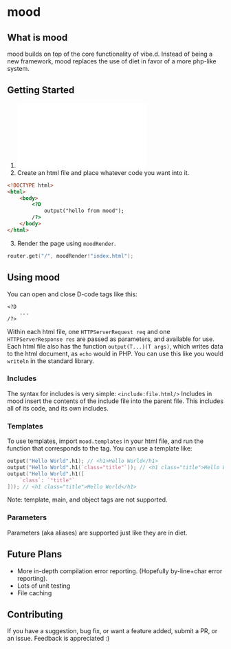 # mood
## What is mood
mood builds on top of the core functionality of vibe.d. Instead of being a new framework, mood replaces the use of diet in favor of a more php-like system.
## Getting Started
1. ![Get from dub](mood.dub.pm)
2. Create an html file and place whatever code you want into it.
```html
<!DOCTYPE html>
<html>
    <body>
        <?D
            output("hello from mood");
        /?>
    </body>
</html>
```
3. Render the page using `moodRender`.
```D
router.get("/", moodRender!"index.html");
```
## Using mood
You can open and close D-code tags like this:
```
<?D
    ...
/?>
```
Within each html file, one `HTTPServerRequest req` and one `HTTPServerResponse res` are passed as parameters, and available for use.
Each html file also has the function `output(T...)(T args)`, which writes data to the html document, as `echo` would in PHP. You can use this like you would `writeln` in the standard library.
### Includes
The syntax for includes is very simple:
`<include:file.html/>`
Includes in mood insert the contents of the include file into the parent file. This includes all of its code, and its own includes.
### Templates
To use templates, import `mood.templates` in your html file, and run the function that corresponds to the tag.
You can use a template like:
```D
output("Hello World".h1); // <h1>Hello World</h1>
output("Hello World".h1(`class="title"`)); // <h1 class="title">Hello World</h1>
output("Hello World".h1([
    `class`: `"title"`
])); // <h1 class="title">Hello World</h1>
```
Note: template, main, and object tags are not supported.
### Parameters
Parameters (aka aliases) are supported just like they are in diet.
## Future Plans
+ More in-depth compilation error reporting. (Hopefully by-line+char error reporting).
+ Lots of unit testing
+ File caching
## Contributing
If you have a suggestion, bug fix, or want a feature added, submit a PR, or an issue. Feedback is appreciated :)
